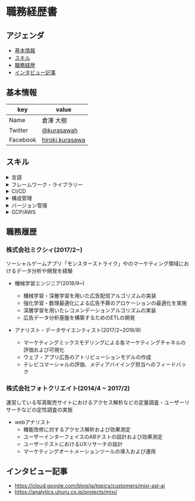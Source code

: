 
# 職務経歴書

## アジェンダ
- [基本情報](#基本情報)
- [スキル](#スキル)
- [職務経歴](#職務履歴)
- [インタビュー記事](#インタビュー記事)

## 基本情報

key | value
-- | -- 
Name | 倉澤 大樹
Twitter | [@kurasawah](https://twitter.com/kurasawah)
Facebook | [hiroki.kurasawa](https://www.facebook.com/hiroki.kurasawa)

## スキル

<details>
<summary>
言語
</summary>
  
- Python
- Shell
- SQL
- R
- JavaScript

</details>

<details>
<summary>
フレームワーク・ライブラリー
</summary>
  
- Tensorflow
- Pytorch
- Apache Airflow
- Apache Beam
- Flask
- FastAPI
- Vue.js
</details>


<details>
<summary>
CI/CD
</summary>
  
- CircleCI
- CloudBuild
</details>

<details>
<summary>
構成管理
</summary>
  
- Terraform
- CloudFormation
</details>

<details>
<summary>
バージョン管理
</summary>
  
- Github
</details>


<details>
<summary>
GCP/AWS
</summary>
  
- GCP
  - Cloud Composer
  - Dataflow
  - AI Platform
  - DataProc
  - Cloud Storage
  - BigQuery
  - Cloud Run
  - Identitu-Aware-Proxy

- AWS
  - Cloud Watch
  - Lambda
  - Batch
  - S3
  - Redshift
  - ECR
  - CloudFormation
  - Sagemaker
  - DynamoDB
  - StepFunctions
</details>

## 職務履歴

### 株式会社ミクシィ(2017/2~)
ソーシャルゲームアプリ「モンスターストライク」やのマーケティング領域におけるデータ分析や開発を経験

- 機械学習エンジニア(2018/9~)
  - 機械学習・深層学習を用いた広告配信アルゴリズムの実装
  - 強化学習・数理最適化による広告予算のアロケーションの最適化を実施
  - 深層学習を用いたレコメンデーションアルゴリズムの実装
  - 広告データ分析基盤を構築するためのETLの開発

- アナリスト・データサイエンティスト(2017/2~2018/8)
  - マーケティングミックスモデリングによる各マーケティングチャネルの評価および可視化
  - ウェブ・アプリ広告のアトリビューションモデルの作成
  - テレビコマーシャルの評価、メディアバイイング担当へのフィードバック


### 株式会社フォトクリエイト(2014/4 ~ 2017/2)
運営している写真販売サイトにおけるアクセス解析などの定量調査・ユーザーリサーチなどの定性調査の実施 
- webアナリスト
  - 機能改修に対するアクセス解析および効果測定
  - ユーザーインターフェイスのABテストの設計および効果測定
  - ユーザーテストにおけるUXリサーチの設計
  - マーケティングオートメーションツールの導入および運用

## インタビュー記事
- https://cloud.google.com/blog/ja/topics/customers/mixi-asl-ai
- https://analytics.uhuru.co.jp/projects/mixi/
